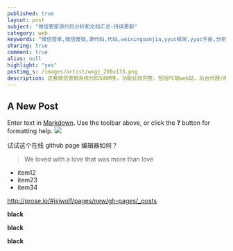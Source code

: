 ```yaml
---
published: true
layout: post
subject: "微信管家源代码分析和文档汇总-持续更新"
category: web
keywords: "微信管家,微信营销,源代码,代码,weixinguanjia,yyuc框架,yyuc手册,分析,下载,安装"
sharing: true
comment: true
alias: null
highlight: "yes"
postimg_s: /images/artist/wxgj_200x133.png
description: 这套微信营销系统代码500M多，功能比较完整，包括PC端web站、后台代理/用户分级管理系统和用户微信公共号后台功能定制系统三部分，但整个代码感觉是很多地方拼凑而来，实现粗放，有不少地方需要完善，但相对于不劳而获，已经算是很不错的东西。
---
```


## A New Post

Enter text in [Markdown](http://daringfireball.net/projects/markdown/). Use the toolbar above, or click the **?** button for formatting help.
![](/_posts/u%3D426636216%2C2092531233%26fm%3D23%26gp%3D0.jpg)


试试这个在线 github page 编辑器如何？


> We loved with a love that was more than love

- item12
- item23
- item34

http://prose.io/#jsjwolf/pages/new/gh-pages/_posts


**black**

**black**

**black**
